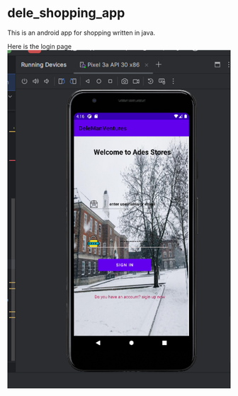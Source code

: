 # dele_shopping_app

This is an android app for shopping written in java.

Here is the login page
![login](/assets/android_test.png)